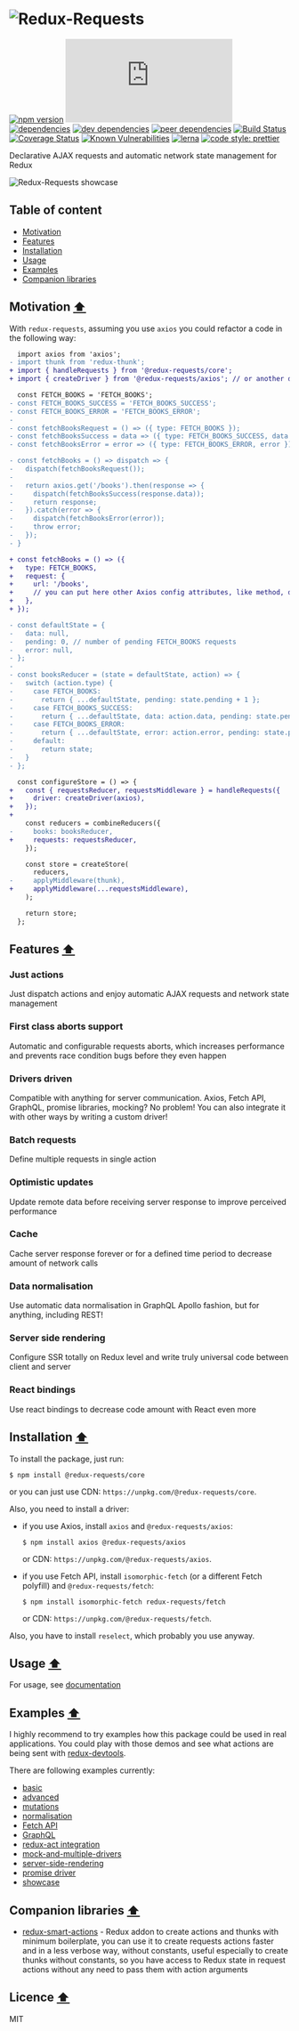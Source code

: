 # ![Redux-Requests](https://raw.githubusercontent.com/klis87/redux-requests/master/images/logo.png)

[![npm version](https://badge.fury.io/js/%40redux-requests%2Fcore.svg)](https://badge.fury.io/js/%40redux-requests%2Fcore)
[![gzip size](https://img.badgesize.io/https://unpkg.com/@redux-requests/core/dist/redux-requests.min.js?compression=gzip)](https://unpkg.com/@redux-requests/core)
[![dependencies](https://david-dm.org/klis87/redux-requests.svg?path=packages/redux-requests)](https://david-dm.org/klis87/redux-requests?path=packages/redux-requests)
[![dev dependencies](https://david-dm.org/klis87/redux-requests/dev-status.svg?path=packages/redux-requests)](https://david-dm.org/klis87/redux-requests?path=packages/redux-requests&type=dev)
[![peer dependencies](https://david-dm.org/klis87/redux-requests/peer-status.svg?path=packages/redux-requests)](https://david-dm.org/klis87/redux-requests?path=packages/redux-requests&type=peer)
[![Build Status](https://travis-ci.org/klis87/redux-requests.svg?branch=master)](https://travis-ci.org/klis87/redux-requests)
[![Coverage Status](https://coveralls.io/repos/github/klis87/redux-requests/badge.svg?branch=master)](https://coveralls.io/github/klis87/redux-requests?branch=master)
[![Known Vulnerabilities](https://snyk.io/test/github/klis87/redux-requests/badge.svg)](https://snyk.io/test/github/klis87/redux-requests)
[![lerna](https://img.shields.io/badge/maintained%20with-lerna-cc00ff.svg)](https://lernajs.io/)
[![code style: prettier](https://img.shields.io/badge/code_style-prettier-ff69b4.svg?style=flat-square)](https://github.com/prettier/prettier)

Declarative AJAX requests and automatic network state management for Redux

![Redux-Requests showcase](https://raw.githubusercontent.com/klis87/redux-requests/master/images/showcase.gif)

## Table of content

- [Motivation](#motivation-arrow_up)
- [Features](#features-arrow_up)
- [Installation](#installation-arrow_up)
- [Usage](#usage-arrow_up)
- [Examples](#examples-arrow_up)
- [Companion libraries](#examples-arrow_up)

## Motivation [:arrow_up:](#table-of-content)

With `redux-requests`, assuming you use `axios` you could refactor a code in the following way:

```diff
  import axios from 'axios';
- import thunk from 'redux-thunk';
+ import { handleRequests } from '@redux-requests/core';
+ import { createDriver } from '@redux-requests/axios'; // or another driver

  const FETCH_BOOKS = 'FETCH_BOOKS';
- const FETCH_BOOKS_SUCCESS = 'FETCH_BOOKS_SUCCESS';
- const FETCH_BOOKS_ERROR = 'FETCH_BOOKS_ERROR';
-
- const fetchBooksRequest = () => ({ type: FETCH_BOOKS });
- const fetchBooksSuccess = data => ({ type: FETCH_BOOKS_SUCCESS, data });
- const fetchBooksError = error => ({ type: FETCH_BOOKS_ERROR, error });

- const fetchBooks = () => dispatch => {
-   dispatch(fetchBooksRequest());
-
-   return axios.get('/books').then(response => {
-     dispatch(fetchBooksSuccess(response.data));
-     return response;
-   }).catch(error => {
-     dispatch(fetchBooksError(error));
-     throw error;
-   });
- }

+ const fetchBooks = () => ({
+   type: FETCH_BOOKS,
+   request: {
+     url: '/books',
+     // you can put here other Axios config attributes, like method, data, headers etc.
+   },
+ });

- const defaultState = {
-   data: null,
-   pending: 0, // number of pending FETCH_BOOKS requests
-   error: null,
- };
-
- const booksReducer = (state = defaultState, action) => {
-   switch (action.type) {
-     case FETCH_BOOKS:
-       return { ...defaultState, pending: state.pending + 1 };
-     case FETCH_BOOKS_SUCCESS:
-       return { ...defaultState, data: action.data, pending: state.pending - 1 };
-     case FETCH_BOOKS_ERROR:
-       return { ...defaultState, error: action.error, pending: state.pending - 1 };
-     default:
-       return state;
-   }
- };

  const configureStore = () => {
+   const { requestsReducer, requestsMiddleware } = handleRequests({
+     driver: createDriver(axios),
+   });
+
    const reducers = combineReducers({
-     books: booksReducer,
+     requests: requestsReducer,
    });

    const store = createStore(
      reducers,
-     applyMiddleware(thunk),
+     applyMiddleware(...requestsMiddleware),
    );

    return store;
  };
```

## Features [:arrow_up:](#table-of-content)

### Just actions

Just dispatch actions and enjoy automatic AJAX requests and network state management

### First class aborts support

Automatic and configurable requests aborts, which increases performance
and prevents race condition bugs before they even happen

### Drivers driven

Compatible with anything for server communication. Axios, Fetch API,
GraphQL, promise libraries, mocking? No problem! You can also integrate
it with other ways by writing a custom driver!

### Batch requests

Define multiple requests in single action

### Optimistic updates

Update remote data before receiving server response to improve perceived performance

### Cache

Cache server response forever or for a defined time period to decrease
amount of network calls

### Data normalisation

Use automatic data normalisation in GraphQL Apollo fashion, but for anything, including REST!

### Server side rendering

Configure SSR totally on Redux level and write truly universal code
between client and server

### React bindings

Use react bindings to decrease code amount with React even more

## Installation [:arrow_up:](#table-of-content)

To install the package, just run:

```
$ npm install @redux-requests/core
```

or you can just use CDN: `https://unpkg.com/@redux-requests/core`.

Also, you need to install a driver:

- if you use Axios, install `axios` and `@redux-requests/axios`:

  ```
  $ npm install axios @redux-requests/axios
  ```

  or CDN: `https://unpkg.com/@redux-requests/axios`.

- if you use Fetch API, install `isomorphic-fetch` (or a different Fetch polyfill) and `@redux-requests/fetch`:

  ```
  $ npm install isomorphic-fetch redux-requests/fetch
  ```

  or CDN: `https://unpkg.com/@redux-requests/fetch`.

Also, you have to install `reselect`, which probably you use anyway.

## Usage [:arrow_up:](#table-of-content)

For usage, see [documentation](https://redux-requests.klisiczynski.com/docs/introduction/motivation)

## Examples [:arrow_up:](#table-of-content)

I highly recommend to try examples how this package could be used in real applications. You could play with those demos
and see what actions are being sent with [redux-devtools](https://github.com/zalmoxisus/redux-devtools-extension).

There are following examples currently:

- [basic](https://github.com/klis87/redux-requests/tree/master/examples/basic)
- [advanced](https://github.com/klis87/redux-requests/tree/master/examples/advanced)
- [mutations](https://github.com/klis87/redux-requests/tree/master/examples/mutations)
- [normalisation](https://github.com/klis87/redux-requests/tree/master/examples/normalisation)
- [Fetch API](https://github.com/klis87/redux-requests/tree/master/examples/fetch-api)
- [GraphQL](https://github.com/klis87/redux-requests/tree/master/examples/graphql)
- [redux-act integration](https://github.com/klis87/redux-requests/tree/master/examples/redux-act-integration)
- [mock-and-multiple-drivers](https://github.com/klis87/redux-requests/tree/master/examples/mock-and-multiple-drivers)
- [server-side-rendering](https://github.com/klis87/redux-requests/tree/master/examples/server-side-rendering)
- [promise driver](https://github.com/klis87/redux-requests/tree/master/examples/promise-driver)
- [showcase](https://github.com/klis87/redux-requests/tree/master/examples/showcase)

## Companion libraries [:arrow_up:](#table-of-content)

- [redux-smart-actions](https://github.com/klis87/redux-smart-actions) - Redux addon to create actions and thunks with minimum boilerplate, you can use it to create requests actions faster and in a less verbose way, without constants,
  useful especially to create thunks without constants, so you have access to Redux state in request actions without
  any need to pass them with action arguments

## Licence [:arrow_up:](#table-of-content)

MIT
